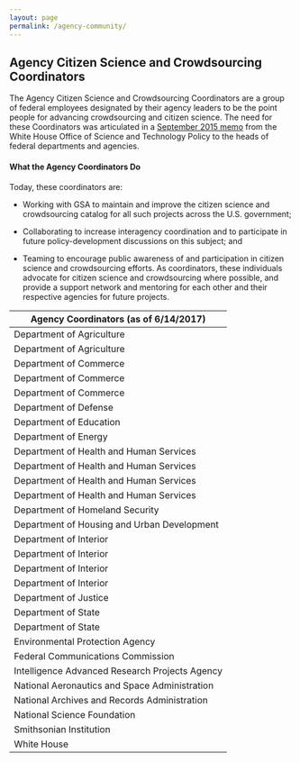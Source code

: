 ```yaml
---
layout: page
permalink: /agency-community/
---
```

## Agency Citizen Science and Crowdsourcing Coordinators
The Agency Citizen Science and Crowdsourcing Coordinators are a group of federal employees designated by their agency leaders to be the point people for advancing crowdsourcing and citizen science.  The need for these Coordinators was articulated in a [September 2015 memo](https://obamawhitehouse.archives.gov/blog/2015/09/30/accelerating-use-citizen-science-and-crowdsourcing-address-societal-and-scientific) from the White House Office of Science and Technology Policy to the heads of federal departments and agencies.
#### What the Agency Coordinators Do
Today, these coordinators are:
- Working with GSA to maintain and improve the citizen science and crowdsourcing catalog for all such projects across the U.S. government;
- Collaborating to increase interagency coordination and to participate in future policy-development discussions on this subject; and

- Teaming to encourage public awareness of and participation in citizen science and crowdsourcing efforts.
As coordinators, these individuals advocate for citizen science and crowdsourcing where possible, and provide a support network and mentoring for each other and their respective agencies for future projects.




| Agency Coordinators (as of 6/14/2017)|
| ----------- |
| Department of Agriculture | Forest Service | Michelle Tamez |
| Department of Agriculture | USDA | Elizabeth Stulberg |
| Department of Commerce | Census | Barbara A. Downs |
| Department of Commerce | NIST | Heather Evans |
| Department of Commerce | NOAA | John McLaughlin,  June Teslan |
| Department of Defense | DDR&E | Dr. Richard Ames |
| Department of Education | IES | Ross Santy |
| Department of Energy | DOE | Carly Robinson |
| Department of Health and Human Services | CDC | Juliana Cyril |
| Department of Health and Human Services | FDA | Taha Kass-Hout,  Elaine Johanson |
| Department of Health and Human Services | HHS | Sandeep Patel
| Department of Health and Human Services | NIH | Jennifer Couch,  Katrina Theitz |
| Department of Homeland Security | DHS | Jim Grove |
| Department of Housing and Urban Development | HUD | Jon Sperling |
| Department of Interior | BLM | n/a |
| Department of Interior | FWS | Emily Silverman |
| Department of Interior | NPS | Tim Watkins,  Kris Barnes |
| Department of Interior | USGS | Sophia Liu,  David Govoni |
| Department of Justice | FBI | David B. Smith |
| Department of State | OES | Samuel B. Howerton |
| Department of State | USAID | Cameron D. Bess, Ph.D. |
| Environmental Protection Agency | EPA | Jay Benforado |
| Federal Communications Commission | FCC | James Miller |
| Intelligence Advanced Research Projects Agency | IARPA | Ruthanna Gordon |
| National Aeronautics and Space Administration | NASA | Amy Kaminski |
| National Archives and Records Administration | NARA | Andrew Wilson,  Suzanne Isaacs |
| National Science Foundation | NSF | Ellen McCallie |
| Smithsonian Institution | SI | Janet Abrams |
| White House | OSTP | n/a |
